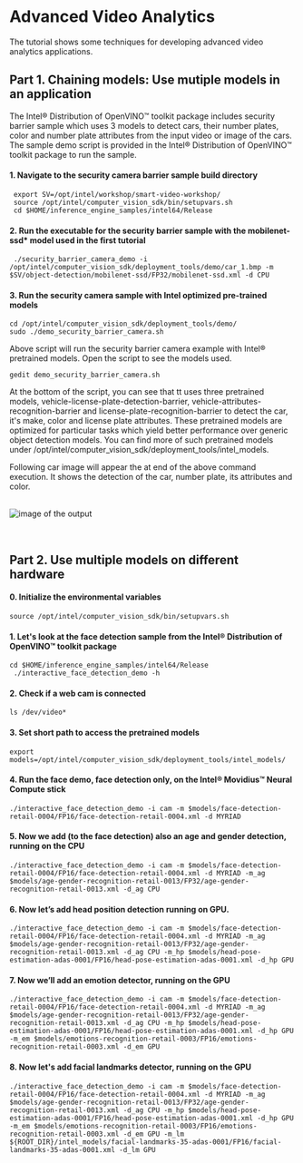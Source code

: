 # Advanced Video Analytics
The tutorial shows some techniques for developing advanced video analytics applications.

## Part 1. Chaining models: Use mutiple models in an application

The Intel® Distribution of OpenVINO™ toolkit package includes security barrier sample which uses 3 models to detect cars, their number plates, color and number plate attributes from the input video or image of the cars. The sample demo script is provided in the Intel® Distribution of OpenVINO™ toolkit package to run the sample. 

#### 1. Navigate to the security camera barrier sample build directory
	 export SV=/opt/intel/workshop/smart-video-workshop/
	 source /opt/intel/computer_vision_sdk/bin/setupvars.sh
	 cd $HOME/inference_engine_samples/intel64/Release
  
#### 2. Run the executable for the security barrier sample with the mobilenet-ssd* model used in the first tutorial

	 ./security_barrier_camera_demo -i /opt/intel/computer_vision_sdk/deployment_tools/demo/car_1.bmp -m $SV/object-detection/mobilenet-ssd/FP32/mobilenet-ssd.xml -d CPU
 
#### 3. Run the security camera sample with Intel optimized pre-trained models 

    cd /opt/intel/computer_vision_sdk/deployment_tools/demo/
    sudo ./demo_security_barrier_camera.sh

Above script will run the security barrier camera example with Intel® pretrained models. Open the script to see the models used.

	gedit demo_security_barrier_camera.sh

At the bottom of the script, you can see that tt uses three pretrained models, vehicle-license-plate-detection-barrier, vehicle-attributes-recognition-barrier and license-plate-recognition-barrier to detect the car, it's make, color and license plate attributes. These pretrained models are optimized for particular tasks which yield better performance over generic object detection models. You can find more of such pretrained models under /opt/intel/computer_vision_sdk/deployment_tools/intel_models. 
 
Following car image will appear the at end of the above command execution. It shows the detection of the car, number plate, its attributes and color.  
<br>

![image of the output](https://github.com/intel-iot-devkit/smart-video-workshop/blob/master/images/sampleop.png "car")

<br>


## Part 2. Use multiple models on different hardware

#### 0. Initialize the environmental variables

	source /opt/intel/computer_vision_sdk/bin/setupvars.sh

#### 1. Let's look at the face detection sample from the Intel® Distribution of OpenVINO™ toolkit package
	
	cd $HOME/inference_engine_samples/intel64/Release
	 ./interactive_face_detection_demo -h
	 
#### 2. Check if a web cam is connected

	ls /dev/video*

#### 3. Set short path to access the pretrained models

	export models=/opt/intel/computer_vision_sdk/deployment_tools/intel_models/
	
#### 4. Run the face demo, face detection only, on the Intel® Movidius™ Neural Compute stick

	./interactive_face_detection_demo -i cam -m $models/face-detection-retail-0004/FP16/face-detection-retail-0004.xml -d MYRIAD

#### 5. Now we add (to the face detection) also an age and gender detection, running on the CPU

	./interactive_face_detection_demo -i cam -m $models/face-detection-retail-0004/FP16/face-detection-retail-0004.xml -d MYRIAD -m_ag $models/age-gender-recognition-retail-0013/FP32/age-gender-recognition-retail-0013.xml -d_ag CPU 


#### 6. Now let’s add head position detection running on GPU.
 
 	./interactive_face_detection_demo -i cam -m $models/face-detection-retail-0004/FP16/face-detection-retail-0004.xml -d MYRIAD -m_ag $models/age-gender-recognition-retail-0013/FP32/age-gender-recognition-retail-0013.xml -d_ag CPU -m_hp $models/head-pose-estimation-adas-0001/FP16/head-pose-estimation-adas-0001.xml -d_hp GPU

#### 7. Now we’ll add an emotion detector, running on the GPU
	
	./interactive_face_detection_demo -i cam -m $models/face-detection-retail-0004/FP16/face-detection-retail-0004.xml -d MYRIAD -m_ag $models/age-gender-recognition-retail-0013/FP32/age-gender-recognition-retail-0013.xml -d_ag CPU -m_hp $models/head-pose-estimation-adas-0001/FP16/head-pose-estimation-adas-0001.xml -d_hp GPU -m_em $models/emotions-recognition-retail-0003/FP16/emotions-recognition-retail-0003.xml -d_em GPU
	
#### 8. Now let's add facial landmarks detector, running on the GPU
	
	./interactive_face_detection_demo -i cam -m $models/face-detection-retail-0004/FP16/face-detection-retail-0004.xml -d MYRIAD -m_ag $models/age-gender-recognition-retail-0013/FP32/age-gender-recognition-retail-0013.xml -d_ag CPU -m_hp $models/head-pose-estimation-adas-0001/FP16/head-pose-estimation-adas-0001.xml -d_hp GPU -m_em $models/emotions-recognition-retail-0003/FP16/emotions-recognition-retail-0003.xml -d_em GPU -m_lm  ${ROOT_DIR}/intel_models/facial-landmarks-35-adas-0001/FP16/facial-landmarks-35-adas-0001.xml -d_lm GPU
	

